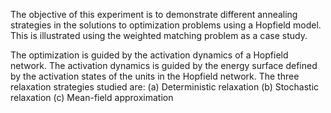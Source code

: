 The objective of this experiment is to demonstrate different annealing strategies in the solutions to optimization problems using a Hopfield model. This is illustrated using the weighted matching problem as a case study.

The optimization is guided by the activation dynamics of a Hopfield network. The activation dynamics is guided by the energy surface defined by the activation states of the units in the Hopfield network. The three relaxation strategies studied are:
(a) Deterministic relaxation
(b) Stochastic relaxation
(c) Mean-field approximation